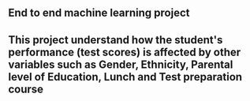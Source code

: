 ## End to end machine learning project
## This project understand how the student's performance (test scores) is affected by other variables such as Gender, Ethnicity, Parental level of Education, Lunch and Test preparation course

